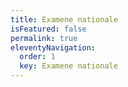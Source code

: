 ```yaml
---
title: Examene nationale
isFeatured: false
permalink: true
eleventyNavigation:
  order: 1
  key: Examene nationale
---
```

